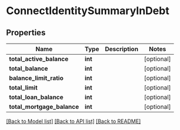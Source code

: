 # ConnectIdentitySummaryInDebt

## Properties
Name | Type | Description | Notes
------------ | ------------- | ------------- | -------------
**total_active_balance** | **int** |  | [optional] 
**total_balance** | **int** |  | [optional] 
**balance_limit_ratio** | **int** |  | [optional] 
**total_limit** | **int** |  | [optional] 
**total_loan_balance** | **int** |  | [optional] 
**total_mortgage_balance** | **int** |  | [optional] 

[[Back to Model list]](../README.md#documentation-for-models) [[Back to API list]](../README.md#documentation-for-api-endpoints) [[Back to README]](../README.md)

